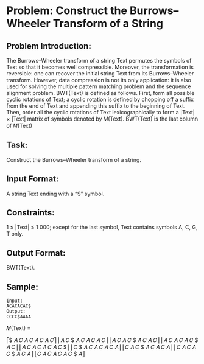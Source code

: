 # Problem: Construct the Burrows–Wheeler Transform of a String

## Problem Introduction:

The Burrows–Wheeler transform of a string Text permutes the symbols of Text so that it becomes well
compressible. Moreover, the transformation is reversible: one can recover the initial string Text from its Burrows–Wheeler transform. However, data compression is not its only application: it is also used for solving the multiple pattern matching problem and the sequence alignment problem.
BWT(Text) is defined as follows. First, form all possible cyclic rotations of Text; a cyclic rotation is defined by chopping off a suffix from the end of Text and appending this suffix to the beginning of Text. Then, order all the cyclic rotations of Text lexicographically to form a |Text| × |Text| matrix of symbols denoted by 𝑀(Text). BWT(Text) is the last column of 𝑀(Text)

## Task:

Construct the Burrows–Wheeler transform of a string.

## Input Format:

A string Text ending with a “\$” symbol.

## Constraints:

1 ≤ |Text| ≤ 1 000; except for the last symbol, Text contains symbols A, C, G, T only.

## Output Format:

BWT(Text).

## Sample:

```
Input:
ACACACAC$
Output:
CCCC$AAAA

```

𝑀(Text) =

⎡$ 𝐴 𝐶 𝐴 𝐶 𝐴 𝐶 𝐴 𝐶⎤
⎢𝐴 𝐶 $ 𝐴 𝐶 𝐴 𝐶 𝐴 𝐶⎥
⎢𝐴 𝐶 𝐴 𝐶 $ 𝐴 𝐶 𝐴 𝐶⎥
⎢𝐴 𝐶 𝐴 𝐶 𝐴 𝐶 $ 𝐴 𝐶⎥
⎢𝐴 𝐶 𝐴 𝐶 𝐴 𝐶 𝐴 𝐶 $⎥
⎢𝐶 $ 𝐴 𝐶 𝐴 𝐶 𝐴 𝐶 𝐴⎥
⎢𝐶 𝐴 𝐶 $ 𝐴 𝐶 𝐴 𝐶 𝐴⎥
⎢𝐶 𝐴 𝐶 𝐴 𝐶 $ 𝐴 𝐶 𝐴⎥
⎣𝐶 𝐴 𝐶 𝐴 𝐶 𝐴 𝐶 \$ 𝐴⎦
